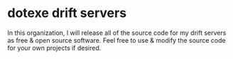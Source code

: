 # dotexe drift servers

In this organization, I will release all of the source code for my drift servers as free & open source software. Feel free to use & modify the source code for your own projects if desired.
